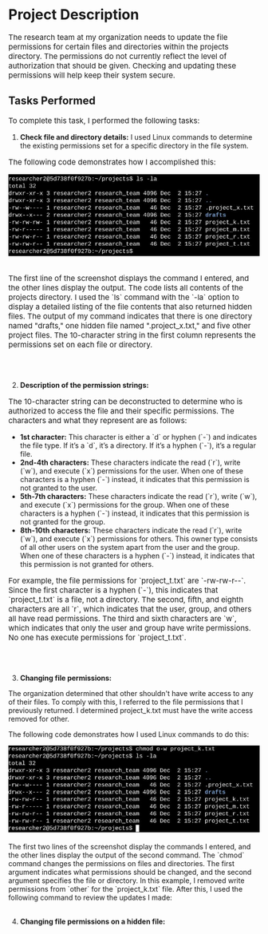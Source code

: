 <h1>Project Description</h1>

<p style="font-size: 15px;">The research team at my organization needs to update the file permissions for certain files and directories within the projects directory. The permissions do not currently reflect the level of authorization that should be given. Checking and updating these permissions will help keep their system secure.</p>

<h2>Tasks Performed</h2>

<p style="font-size: 15px;">To complete this task, I performed the following tasks:</p>

<ol>
  <li><strong>Check file and directory details:</strong> I used Linux commands to determine the existing permissions set for a specific directory in the file system.</li>
</ol>

<p style="font-size: 15px;">The following code demonstrates how I accomplished this:</p>

<div align="center">
  <img src="Picture1.jpg" alt="Project Image">
</div>

</br>
<p style="font-size: 15px;">The first line of the screenshot displays the command I entered, and the other lines display the output. The code lists all contents of the projects directory. I used the `ls` command with the `-la` option to display a detailed listing of the file contents that also returned hidden files. The output of my command indicates that there is one directory named "drafts," one hidden file named ".project_x.txt," and five other project files. The 10-character string in the first column represents the permissions set on each file or directory.</p>

</br>
</br>

<ol start="2">
  <li><strong>Description of the permission strings:</strong></li>
</ol>

<p style="font-size: 15px;">The 10-character string can be deconstructed to determine who is authorized to access the file and their specific permissions. The characters and what they represent are as follows:</p>

<ul>
  <li><strong>1st character:</strong> This character is either a `d` or hyphen (`-`) and indicates the file type. If it’s a `d`, it’s a directory. If it’s a hyphen (`-`), it’s a regular file.</li>
  <li><strong>2nd-4th characters:</strong> These characters indicate the read (`r`), write (`w`), and execute (`x`) permissions for the user. When one of these characters is a hyphen (`-`) instead, it indicates that this permission is not granted to the user.</li>
  <li><strong>5th-7th characters:</strong> These characters indicate the read (`r`), write (`w`), and execute (`x`) permissions for the group. When one of these characters is a hyphen (`-`) instead, it indicates that this permission is not granted for the group.</li>
  <li><strong>8th-10th characters:</strong> These characters indicate the read (`r`), write (`w`), and execute (`x`) permissions for others. This owner type consists of all other users on the system apart from the user and the group. When one of these characters is a hyphen (`-`) instead, it indicates that this permission is not granted for others.</li>
</ul>

<p style="font-size: 15px;">For example, the file permissions for `project_t.txt` are `-rw-rw-r--`. Since the first character is a hyphen (`-`), this indicates that `project_t.txt` is a file, not a directory. The second, fifth, and eighth characters are all `r`, which indicates that the user, group, and others all have read permissions. The third and sixth characters are `w`, which indicates that only the user and group have write permissions. No one has execute permissions for `project_t.txt`.</p>

</br>
</br>
<ol start="3">
  <li><strong>Changing file permissions:</strong></li>
</ol>

The organization determined that other shouldn't have write access to any of their files. To comply with this, I referred to the file permissions that I previously returned. I determined project_k.txt must have the write access removed for other.

The following code demonstrates how I used Linux commands to do this:

<div align="center">
  <img src="Picture2.jpg" alt="Project Image">
</div>

</br>
The first two lines of the screenshot display the commands I entered, and the other lines display the output of the second command. The `chmod` command changes the permissions on files and directories. The first argument indicates what permissions should be changed, and the second argument specifies the file or directory. In this example, I removed write permissions from `other` for the `project_k.txt` file. After this, I used the following command to review the updates I made:

</br>
</br>
<ol start="4">
  <li><strong>Changing file permissions on a hidden file:</strong></li>
</ol>






